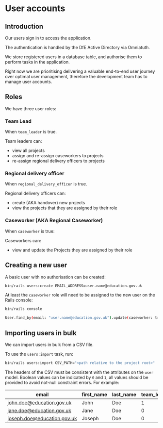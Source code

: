 # User accounts

## Introduction

Our users sign in to access the application.

The authentication is handled by the DfE Active Directory via Omniatuth.

We store registered users in a database table, and authorise them to perform
tasks in the application.

Right now we are prioritising delivering a valuable end-to-end user journey over
optimal user management, therefore the development team has to manage user
accounts.

## Roles

We have three user roles:

### Team Lead

When `team_leader` is true.

Team leaders can:

- view all projects
- assign and re-assign caseworkers to projects
- re-assign regional delivery officers to projects

### Regional delivery officer

When `regional_delivery_officer` is true.

Regional delivery officers can:

- create (AKA handover) new projects
- view the projects that they are assigned by their role

### Caseworker (AKA Regional Caseworker)

When `caseworker` is true:

Caseworkers can:

- view and update the Projects they are assigned by their role

## Creating a new user

A basic user with no authorisation can be created:

```bash
bin/rails users:create EMAIL_ADDRESS=user.name@education.gov.uk
```

At least the `caseworker` role will need to be assigned to the new user on the
Rails console:

```bash
bin/rails console

User.find_by(email: "user.name@education.gov.uk").update(caseworker: true)
```

## Importing users in bulk

We can import users in bulk from a CSV file.

To use the `users:import` task, run:

```bash
bin/rails users:import CSV_PATH="<path relative to the project root>"
```

The headers of the CSV must be consistent with the attributes on the `user`
model. Boolean values can be indicated by `0` and `1`, all values should be
provided to avoid not-null constraint errors. For example:

| email                       | first_name | last_name | team_leader | regional_delivery_officer | caseworker |
| --------------------------- | ---------- | --------- | ----------- | ------------------------- | ---------- |
| john.doe@education.gov.uk   | John       | Doe       | 1           | 0                         | 0          |
| jane.doe@education.gov.uk   | Jane       | Doe       | 0           | 1                         | 0          |
| joseph.doe@education.gov.uk | Joseph     | Doe       | 0           | 0                         | 1          |
